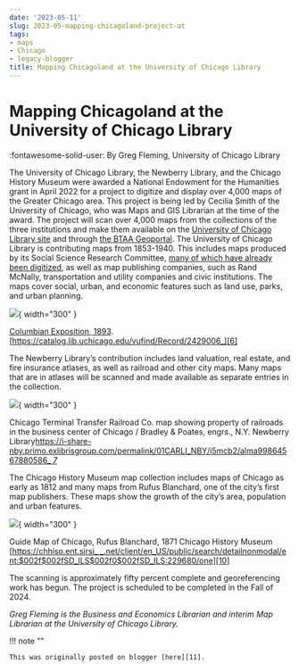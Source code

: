 ```yaml
---
date: '2023-05-11'
slug: 2023-05-mapping-chicagoland-project-at
tags:
- maps
- Chicago
- legacy-blogger
title: Mapping Chicagoland at the University of Chicago Library
---
```


# Mapping Chicagoland at the University of Chicago Library

:fontawesome-solid-user: By Greg Fleming, University of Chicago Library

The University of Chicago Library, the Newberry Library, and the Chicago History Museum were awarded a National Endowment for the Humanities grant in April 2022 for a project to digitize and display over 4,000 maps of the Greater Chicago area. This project is being led by Cecilia Smith of the University of Chicago, who was Maps and GIS Librarian at the time of the award. The project will scan over 4,000 maps from the <!-- more --> collections of the three institutions and make them available on the [University of Chicago Library site][1] and through [the BTAA Geoportal][2]. The University of Chicago Library is contributing maps from 1853-1940. This includes maps produced by its Social Science Research Committee, [many of which have already been digitized][3], as well as map publishing companies, such as Rand McNally, transportation and utility companies and civic institutions. The maps cover social, urban, and economic features such as land use, parks, and urban planning.

[![][image-1]][4]{ width="300" }

[Columbian Exposition, 1893](). [https://catalog.lib.uchicago.edu/vufind/Record/2429006_][6] 

The Newberry Library’s contribution includes land valuation, real estate, and fire insurance atlases, as well as railroad and other city maps. Many maps that are in atlases will be scanned and made available as separate entries in the collection. 

[![][image-2]][7]{ width="300" }

Chicago Terminal Transfer Railroad Co. map showing property of railroads in the business center of Chicago / Bradley & Poates, engrs., N.Y. Newberry Library[https://i-share-nby.primo.exlibrisgroup.com/permalink/01CARLI_NBY/i5mcb2/alma99864567880586_ _7_][8] 

The Chicago History Museum map collection includes maps of Chicago as early as 1812 and many maps from Rufus Blanchard, one of the city’s first map publishers. These maps show the growth of the city’s area, population and urban features. 

[![][image-3]][9]{ width="300" }

Guide Map of Chicago, Rufus Blanchard, 1871 Chicago History Museum [https://chhiso.ent.sirsi_ _.net/client/en_US/public/search/detailnonmodal/ent:$002f$002fSD_ILS$002f0$002fSD_ILS:229680/one][10] 

The scanning is approximately fifty percent complete and georeferencing work has begun. The project is scheduled to be completed in the Fall of 2024.

_Greg Fleming is the Business and Economics Librarian and interim Map Librarian at the University of Chicago Library._

!!! note ""

	This was originally posted on blogger [here][11].


[1]:	https://www.lib.uchicago.edu/collex/collections/mapping-chicagoland-collection/
[2]:	https://geo.btaa.org/
[3]:	https://www.lib.uchicago.edu/e/collections/maps/ssrc/
[4]:	https://blogger.googleusercontent.com/img/a/AVvXsEgmriA_Q3toDn9KM6R4_uSsUqDtb_VkE2HBrII5Zrs8z6EeNTUYfMFfUH8Qqa1kdgEtR__Ldp4D4WJcOMKiOOOzvrdAOhHIgvfDrWCOidJr9RkvKOavGKkA4BBFF3aHdhEF0YSM2b9CO8r9N0nGMrJPK308vy-no_ZJS4zWh73C1Mgq4S6P8eeIVunCGQ
[6]:	https://catalog.lib.uchicago.edu/vufind/Record/2429006
[7]:	https://blogger.googleusercontent.com/img/a/AVvXsEj7qv1aZ2FqgHi4RGyjAPT7E_aLybfk8bWE8ck_INIQOhcx-PGS_JgSkDnjjU_LTYGSFLUzIbFtGEgbxENuwFWA5LZNUqtdyBnXLlYX2lwzS6-FGpkQM3O6dgcxPXkgybWwIJYrteOZI9ebrqjF8VnbrcC71hQCNPveNAvfg6Z19kQ_xHvpIp2tOV-c1A
[8]:	https://i-share-nby.primo.exlibrisgroup.com/permalink/01CARLI_NBY/i5mcb2/alma998645678805867
[9]:	https://blogger.googleusercontent.com/img/a/AVvXsEhmoGU4mTZt9Lv4TcirvPSUgDF7gBoL5TBeKrJ9DJHQr1Wd-GsH3UKOAPpf-ZBDdqpqOwThtIGyeZtyzoOObUSXQK3CknYe8CODKJzkkrgTWsNAcQZ20PjaHSS_tHopp_D6g_I1pRll0BugLpXxGD1W5Tc6-dZVtfMMmb5BdhxvkcU_7m6eJ9itwgNdQg
[10]:	https://chhiso.ent.sirsi.net/client/en_US/public/search/detailnonmodal/ent:$002f$002fSD_ILS$002f0$002fSD_ILS:229680/one
[11]:	https://geobtaa.blogspot.com/2023/05/mapping-chicagoland-project-at.html

[image-1]:	https://blogger.googleusercontent.com/img/a/AVvXsEgmriA_Q3toDn9KM6R4_uSsUqDtb_VkE2HBrII5Zrs8z6EeNTUYfMFfUH8Qqa1kdgEtR__Ldp4D4WJcOMKiOOOzvrdAOhHIgvfDrWCOidJr9RkvKOavGKkA4BBFF3aHdhEF0YSM2b9CO8r9N0nGMrJPK308vy-no_ZJS4zWh73C1Mgq4S6P8eeIVunCGQ=w568-h640
[image-2]:	https://blogger.googleusercontent.com/img/a/AVvXsEj7qv1aZ2FqgHi4RGyjAPT7E_aLybfk8bWE8ck_INIQOhcx-PGS_JgSkDnjjU_LTYGSFLUzIbFtGEgbxENuwFWA5LZNUqtdyBnXLlYX2lwzS6-FGpkQM3O6dgcxPXkgybWwIJYrteOZI9ebrqjF8VnbrcC71hQCNPveNAvfg6Z19kQ_xHvpIp2tOV-c1A=w640-h424
[image-3]:	https://blogger.googleusercontent.com/img/a/AVvXsEhmoGU4mTZt9Lv4TcirvPSUgDF7gBoL5TBeKrJ9DJHQr1Wd-GsH3UKOAPpf-ZBDdqpqOwThtIGyeZtyzoOObUSXQK3CknYe8CODKJzkkrgTWsNAcQZ20PjaHSS_tHopp_D6g_I1pRll0BugLpXxGD1W5Tc6-dZVtfMMmb5BdhxvkcU_7m6eJ9itwgNdQg=w496-h640